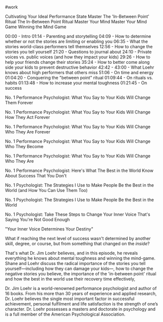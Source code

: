 #work 


Cultivating Your Ideal Performance State
Master The 'In-Between Point' Ritual
The In-Between Point Ritual
Master Your Mind
Master Your Mind Game
Winning the Mind Game

00:00 - Intro
01:14 - Parenting and storytelling
04:09 - How to determine whether or not the stories are limiting or enabling you
06:35 - What the stories world-class performers tell themselves
12:56 - How to change the stories you tell yourself
21:20 - Questions to journal about
24:10 - Private voices vs. public voices (and how they impact your kids)
29:26 - How to help your friends change their stories
35:24 - How to better come along side your kids to prevent destructive behavior
42:42 - 43:00 - What Loehr knows about high performers that others miss
51:06 - On time and energy
01:04:20 - Conquering the "between point" ritual
01:09:44 - On rituals vs. habits
01:13:48 - How to increase your mental toughness
01:21:45 - On success



No. 1 Performance Psychologist: What You Say to Your Kids Will Change Them Forever

No. 1 Performance Psychologist: What You Say to Your Kids Will Change How They Act Forever

No. 1 Performance Psychologist: What You Say to Your Kids Will Change Who They Are Forever

No. 1 Performance Psychologist: What You Say to Your Kids Will Change Who They Become

No. 1 Performance Psychologist: What You Say to Your Kids Will Change Who They Are

No. 1 Performance Psychologist: Here's What The Best in the World Know About Success That You Don't

No. 1 Psychologist: The Strategies I Use to Make People Be the Best in the World (and How You Can Use Them Too)

No. 1 Psychologist: The Strategies I Use to Make People Be the Best in the World

No. 1 Psychologist: Take These Steps to Change Your Inner Voice That's Saying You're Not Good Enough

"Your Inner Voice Determines Your Destiny"


What if reaching the next level of success wasn't determined by another skill, degree, or course, but from something that changed on the *inside*?

That's what Dr. Jim Loehr believes, and in this episode, he reveals everything he knows about mental toughness and winning the mind-game. Shane and Loehr discuss the radical importance of the stories you tell yourself—including how they can damage your kids—, how to change the negative stories you believe, the importance of the 'in-between point' ritual and how the best in the world use their recovery time effectively, 

Dr. Jim Loehr is a world-renowned performance psychologist and author of 16 books. From his more than 30 years of experience and applied research, Dr. Loehr believes the single most important factor in successful achievement, personal fulfilment and life satisfaction is the strength of one’s character. Dr. Loehr possesses a masters and doctorate in psychology and is a full member of the American Psychological Association.